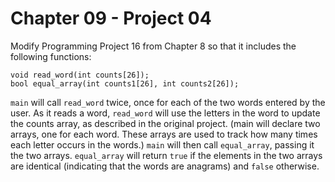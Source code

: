 # Chapter 09 - Project 04

Modify Programming Project 16 from Chapter 8 so that it includes the following functions:

```
void read_word(int counts[26]);
bool equal_array(int counts1[26], int counts2[26]);
```

`main` will call `read_word` twice, once for each of the two words entered by the user. As it reads a word, `read_word` will use the letters in the word to update the counts array, as described in the original project. (main will declare two arrays, one for each word. These arrays are used to track how many times each letter occurs in the words.) `main` will then call `equal_array`, passing it the two arrays. `equal_array` will return `true` if the elements in the two arrays are identical (indicating that the words are anagrams) and `false` otherwise.
